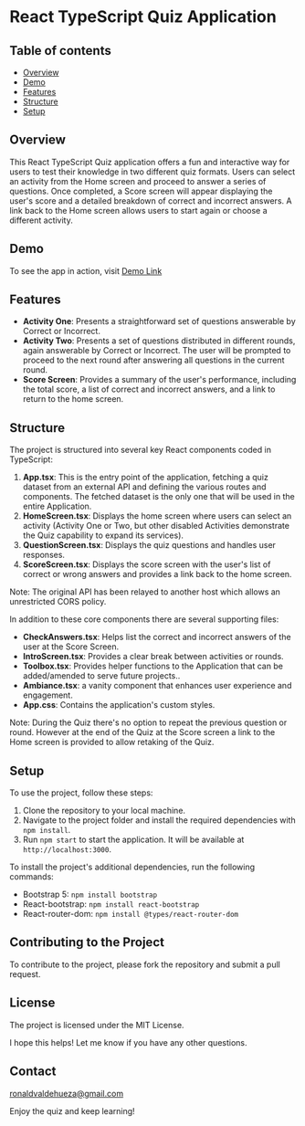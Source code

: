 React TypeScript Quiz Application
=================================

Table of contents
-----------------

*   [Overview](#overview)
*   [Demo](#demo)
*   [Features](#features)
*   [Structure](#structure)
*   [Setup](#setup)

Overview
--------

This React TypeScript Quiz application offers a fun and interactive way for users to test their knowledge in two different quiz formats. Users can select an activity from the Home screen and proceed to answer a series of questions. Once completed, a Score screen will appear displaying the user's score and a detailed breakdown of correct and incorrect answers. A link back to the Home screen allows users to start again or choose a different activity.

Demo
----

To see the app in action, visit [Demo Link](http://nodejs.worldcloud7.com/)

Features
--------

*   **Activity One**: Presents a straightforward set of questions answerable by Correct or Incorrect.
*   **Activity Two**: Presents a set of questions distributed in different rounds, again answerable by Correct or Incorrect. The user will be prompted to proceed to the next round after answering all questions in the current round.
*   **Score Screen**: Provides a summary of the user's performance, including the total score, a list of correct and incorrect answers, and a link to return to the home screen.

Structure
---------

The project is structured into several key React components coded in TypeScript:

1.  **App.tsx**: This is the entry point of the application, fetching a quiz dataset from an external API and defining the various routes and components. The fetched dataset is the only one that will be used in the entire Application. 
2.  **HomeScreen.tsx**: Displays the home screen where users can select an activity (Activity One or Two, but other disabled Activities demonstrate the Quiz capability to expand its services).
3.  **QuestionScreen.tsx**: Displays the quiz questions and handles user responses.
4.  **ScoreScreen.tsx**: Displays the score screen with the user's list of correct or wrong answers and provides a link back to the home screen.

Note: The original API has been relayed to another host which allows an unrestricted CORS policy.

In addition to these core components there are several supporting files:

*   **CheckAnswers.tsx**: Helps list the correct and incorrect answers of the user at the Score Screen.
*   **IntroScreen.tsx**: Provides a clear break between activities or rounds.
*   **Toolbox.tsx**: Provides helper functions to the Application that can be added/amended to serve future projects..
*   **Ambiance.tsx**: a vanity component that enhances user experience and engagement.
*   **App.css**: Contains the application's custom styles.

Note: During the Quiz there's no option to repeat the previous question or round. However at the end of the Quiz at the Score screen a link to the Home screen is provided to allow retaking of the Quiz.

Setup
-----

To use the project, follow these steps:

1.  Clone the repository to your local machine.
2.  Navigate to the project folder and install the required dependencies with `npm install`.
3.  Run `npm start` to start the application. It will be available at `http://localhost:3000`.

To install the project's additional dependencies, run the following commands:

*   Bootstrap 5: `npm install bootstrap`
*   React-bootstrap: `npm install react-bootstrap`
*   React-router-dom: `npm install @types/react-router-dom`

Contributing to the Project
----------------------------

To contribute to the project, please fork the repository and submit a pull request.

License
-------

The project is licensed under the MIT License.

I hope this helps! Let me know if you have any other questions.

Contact
--------

ronaldvaldehueza@gmail.com

Enjoy the quiz and keep learning!
